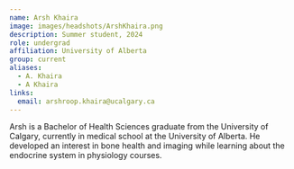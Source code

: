 ```yaml
---
name: Arsh Khaira
image: images/headshots/ArshKhaira.png
description: Summer student, 2024
role: undergrad
affiliation: University of Alberta
group: current
aliases:
  - A. Khaira
  - A Khaira
links:
  email: arshroop.khaira@ucalgary.ca
---
```


Arsh is a Bachelor of Health Sciences graduate from the University of Calgary, currently in 
medical school at the University of Alberta. He developed an interest in bone health and 
imaging while learning about the endocrine system in physiology courses.